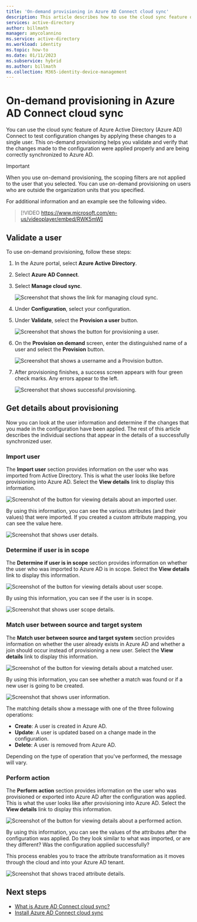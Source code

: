 ```yaml
---
title: 'On-demand provisioning in Azure AD Connect cloud sync'
description: This article describes how to use the cloud sync feature of Azure AD Connect to test configuration changes.
services: active-directory
author: billmath
manager: amycolannino
ms.service: active-directory
ms.workload: identity
ms.topic: how-to
ms.date: 01/11/2023
ms.subservice: hybrid
ms.author: billmath
ms.collection: M365-identity-device-management
---
```


# On-demand provisioning in Azure AD Connect cloud sync

You can use the cloud sync feature of Azure Active Directory (Azure AD) Connect to test configuration changes by applying these changes to a single user. This on-demand provisioning helps you validate and verify that the changes made to the configuration were applied properly and are being correctly synchronized to Azure AD.  

> [!IMPORTANT] 
> When you use on-demand provisioning, the scoping filters are not applied to the user that you selected. You can use on-demand provisioning on users who are outside the organization units that you specified.

For additional information and an example see the following video.

> [!VIDEO https://www.microsoft.com/en-us/videoplayer/embed/RWK5mW]

## Validate a user
To use on-demand provisioning, follow these steps:

1.  In the Azure portal, select **Azure Active Directory**.
2.  Select **Azure AD Connect**.
3.  Select **Manage cloud sync**.

    ![Screenshot that shows the link for managing cloud sync.](media/how-to-install/install-6.png)
4. Under **Configuration**, select your configuration.
5. Under **Validate**, select the **Provision a user** button. 

   ![Screenshot that shows the button for provisioning a user.](media/how-to-on-demand-provision/on-demand-2.png)

6. On the **Provision on demand** screen, enter the distinguished name of a user and select the **Provision** button.  
 
   ![Screenshot that shows a username and a Provision button.](media/how-to-on-demand-provision/on-demand-3.png)
7. After provisioning finishes, a success screen appears with four green check marks. Any errors appear to the left.

   ![Screenshot that shows successful provisioning.](media/how-to-on-demand-provision/on-demand-4.png)

## Get details about provisioning
Now you can look at the user information and determine if the changes that you made in the configuration have been applied. The rest of this article describes the individual sections that appear in the details of a successfully synchronized user.

### Import user
The **Import user** section provides information on the user who was imported from Active Directory. This is what the user looks like before provisioning into Azure AD. Select the **View details** link to display this information.

![Screenshot of the button for viewing details about an imported user.](media/how-to-on-demand-provision/on-demand-5.png)

By using this information, you can see the various attributes (and their values) that were imported. If you created a custom attribute mapping, you can see the value here.

![Screenshot that shows user details.](media/how-to-on-demand-provision/on-demand-6.png)

### Determine if user is in scope
The **Determine if user is in scope** section provides information on whether the user who was imported to Azure AD is in scope. Select the **View details** link to display this information.

![Screenshot of the button for viewing details about user scope.](media/how-to-on-demand-provision/on-demand-7.png)

By using this information, you can see if the user is in scope.

![Screenshot that shows user scope details.](media/how-to-on-demand-provision/on-demand-10a.png)

### Match user between source and target system
The **Match user between source and target system** section provides information on whether the user already exists in Azure AD and whether a join should occur instead of provisioning a new user. Select the **View details** link to display this information.

![Screenshot of the button for viewing details about a matched user.](media/how-to-on-demand-provision/on-demand-8.png)

By using this information, you can see whether a match was found or if a new user is going to be created.

![Screenshot that shows user information.](media/how-to-on-demand-provision/on-demand-11.png)

The matching details show a message with one of the three following operations:
- **Create**: A user is created in Azure AD.
- **Update**: A user is updated based on a change made in the configuration.
- **Delete**: A user is removed from Azure AD.

Depending on the type of operation that you've performed, the message will vary.

### Perform action
The **Perform action** section provides information on the user who was provisioned or exported into Azure AD after the configuration was applied. This is what the user looks like after provisioning into Azure AD. Select the **View details** link to display this information.

![Screenshot of the button for viewing details about a performed action.](media/how-to-on-demand-provision/on-demand-9.png)

By using this information, you can see the values of the attributes after the configuration was applied. Do they look similar to what was imported, or are they different? Was the configuration applied successfully?  

This process enables you to trace the attribute transformation as it moves through the cloud and into your Azure AD tenant.

![Screenshot that shows traced attribute details.](media/how-to-on-demand-provision/on-demand-12.png)

## Next steps 

- [What is Azure AD Connect cloud sync?](what-is-cloud-sync.md)
- [Install Azure AD Connect cloud sync](how-to-install.md)
 
